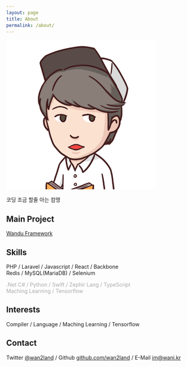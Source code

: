 ```yaml
---
layout: page
title: About
permalink: /about/
---
```


<div class="profile"><img src="/images/about.png" alt="" /></div>

<p class="center">코딩 조금 할줄 아는 컴맹</p>

## Main Project

<p class="center"><a href="http://wandu.github.io">Wandu Framework</a></p>

## Skills

<p class="center">PHP / Laravel / Javascript / React / Backbone<br />
	Redis / MySQL(MariaDB) / Selenium</p>

<p class="center" style="color: #aaa;">.Net C# / Python / Swift / Zephir Lang / TypeScript<br />
	Maching Learning / Tensorflow</p>

## Interests

<p class="center">Compiler / Language / Maching Learning / Tensorflow</p>


## Contact

<p class="center">
    Twitter <a href="http://twitter.com/wan2land">@wan2land</a>
    / Github <a href="https://github.com/wan2land">github.com/wan2land</a>
    / E-Mail <a href="mailto:im@wani.kr">im@wani.kr</a>
</p>